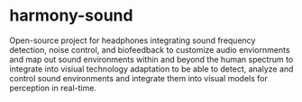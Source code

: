 # harmony-sound
Open-source project for headphones integrating sound frequency detection, noise control, and biofeedback to customize audio enviornments and map out sound environments within and beyond the human spectrum to integrate into visiual technology adaptation to be able to detect, analyze and control sound environments and integrate them into visual models for perception in real-time.
